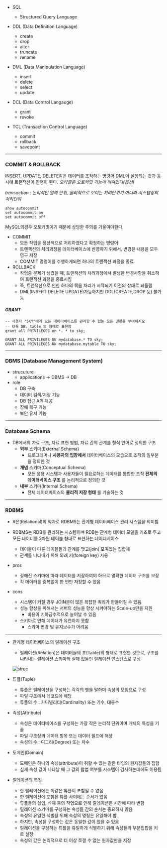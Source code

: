 * SQL
    * Structured Query Language

* DDL (Data Definition Language)
    - create
    - drop
    - alter
    - truncate
    - rename

* DML (Data Manipulation Language)
    - insert
    - delete
    - select
    - update

* DCL (Data Control Langauge)
    - grant
    - revoke

* TCL (Transaction Control Language)
    - commit 
    - rollback
    - savepoint
        
--- 

### COMMIT & ROLLBACK 

INSERT, UPDATE, DELETE같은 데이터를 조작하는 명령어 DML이 실행되는 것과 동시에 트랜잭션이 진행이 된다. *오라클은 오토커밋 기능이 꺼져있다(옵션)*

*transaction : 논리적인 일의 단위, 물리적으로 보이는 처리단위가 아니라 시스템상의 처리단위*

```
show autocommit
set autocommit on
set autocommit off
```

MySQL의경우 오토커밋이기 때문에 상당한 주의를 기울여야한다.

* COMMIT
    * 모든 작업을 정상적으로 처리하겠다고 확정하는 명령어
    * 트랜잭션의 처리과정을 데이터베이스에 반영하기 위해서, 변경된 내용을 모두 영구 저장
    * COMMIT 명령어를 수행하게되면 하나의 트랜잭션 과정을 종료
* ROLLBACK
    * 작업중 문제가 생겼을 때, 트랜잭션의 처리과정에서 발생한 변경사항을 취소하여 트랜잭션 과정을 종료시킴
    * 즉, 트랜잭션으로 인한 하나의 묶음 처리가 시작되기 이전의 상태로 되돌림
    * DML(INSERT DELETE UPDATE)가능하지만 DDL(CREATE,DROP 등) 불가능

#### *GRANT*
```
-- 사용자 "SKY"에게 모든 데이터베이스를 관리할 수 있는 모든 권한을 부여하시오
-- 보통 DB. table 의 형태로 표현함
grant all PRIVILEGES on *. * to sky;

GRANT ALL PRIVILEGES ON mydatabase.* TO sky;
GRANT ALL PRIVILEGES ON mydatabase.mytable TO sky;
```

---

### DBMS (Database Management System)

* strucuture 
    * applications -> DBMS -> DB
* role
    * DB 구축 
    * 데이터 검색/저장 기능
    * DB 접근 API 제공
    * 장애 복구 기능
    * 보안 유지 기능

---

### Database Schema

* DB에서의 자료 구조, 자료 표현 방법, 자료 간의 관계를 형식 언어로 정의한 구조
    * **외부** 스키마(External Schema) 
        * 프로그래머나 **사용자의 입장에서** 데이터베이스의 모습으로 조직의 일부분을 정의한 것
    * **개념** 스키마(Conceptual Schema) 
        * 모든 응용 시스템과 사용자들이 필요로하는 데이터를 통합한 조직 **전체의 데이터베이스 구조** 를 논리적으로 정의한 것
    * **내부** 스키마(Internal Schema) 
        * 전체 데이터베이스의 **물리적 저장 형태** 를 기술하는 것

---   

### RDBMS     

* R은(Relational)의 약자로 RDBMS는 관계형 데이터베이스 관리 시스템을 의미함
* RDBMS는 RDB를 관리하는 시스템이며 RDB는 관계형 데이터 모델을 기초로 두고 모든 데이터를 2차원 테이블 형태로 표현하는 데이터베이스
    * 테이블이 다른 테이블들과 관계를 맺고(join) 모여있는 집합체
    * 관계를 나타내기 위해 외래 키(foreign key) 사용

* pros
    * 정해진 스키마에 따라 데이터를 저장하여야 하므로 명확한 데이터 구조를 보장
    * 각 데이터를 중복없이 한 번만 저장할 수 있음
* cons
    * 시스템이 커질 경우 JOIN문이 많은 복잡한 쿼리가 만들어질 수 있음
    * 성능 향상을 위해서는 서버의 성능을 향상 시켜야하는 Scale-up만을 지원
        * 비용이 기하급수적으로 늘어날 수 있음
    * 스키마로 인해 데이터가 유연하지 못함
        * 스키마 변경 및 유지보수가 어려움

--- 

* 관계형 데이터베이스의 릴레이션 구조
    * 릴레이션(Relation)은 데이터들의 표(Table)의 형태로 표현한 것으로, 구조를 나타내는 릴레이션 스키마와 실제 값들인 릴레이션 인스턴스로 구성

    ![struc](https://github.com/hansojin/JAVA/assets/112622663/b1863654-8aca-43df-a775-ea9f95836f79)

* 튜플(Tuple)
    * 튜플은 릴레이션을 구성하는 각각의 행을 말하며 속성의 모임으로 구성
    * 파일 구조에서 레코드에 해당
    * 튜플의 수 :  카디널리티(Cardinality)  또는 기수, 대응수

* 속성(Attribute)
    * 속성은 데이터베이스를 구성하는 가장 작은 논리적 단위이며 개체의 특성을 기술
    * 파일 구조상의 데이터 항목 또는 데이터 필드에 해당
    * 속성의 수 :  디그리(Degree) 또는 차수

* 도메인(Domain)
    * 도메인은 하나의 속성(attribute)이 취할 수 있는 같은 타입의 원자값들의 집합
    * 실제 속성 값이 나타날 때 그 값의 합법 여부를 시스템이 검사하는데에도 이용됨

* 릴레이션의 특징
    - 한 릴레이션에는 똑같은 튜플이 포함될 수 없음
    - 한 릴레이션에 포함된 튜플 사이에는 순서가 없음
    - 튜플들의 삽입, 삭제 등의 작업으로 인해 릴레이션은 시간에 따라 변함
    - 릴레이션 스키마를 구성하는 속성들 간의 순서는 중요하지 않음
    - 속성의 유일한 식별을 위해 속성의 명칭은 유일해야 함
    - 하지만, 속성을 구성하는 값은 동일한 값이 있을 수 있음
    - 릴레이션을 구성하는 튜플을 유일하게 식별하기 위해 속성들의 부분집합을 키로 설정
    - 속성의 값은 논리적으로 더 이상 쪼갤 수 없는 원자값만을 저장

 